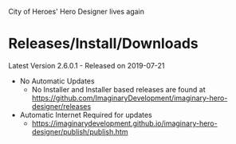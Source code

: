 City of Heroes' Hero Designer lives again

# Releases/Install/Downloads

 Latest Version 2.6.0.1 - Released on 2019-07-21
 - No Automatic Updates
   - No Installer and Installer based releases are found at https://github.com/ImaginaryDevelopment/imaginary-hero-designer/releases
 - Automatic Internet Required for updates
   - https://imaginarydevelopment.github.io/imaginary-hero-designer/publish/publish.htm
